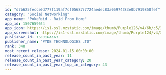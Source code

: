 ```yaml
---
id: "d7b625fecce9d777f119af7cf0568757724aedec83a05974583e0b7919858fef"
category: "Social Networking"
app_name: "PokeRaid - Raid From Home"
app_id: 1507659524
app_icon: https://is1-ssl.mzstatic.com/image/thumb/Purple126/v4/6b/c5/33/6bc53380-f7f3-c937-eff1-2b2df49d89f7/AppIcon-0-0-1x_U007emarketing-0-7-0-85-220.png/1024x1024bb.png
app_screenshot: https://is1-ssl.mzstatic.com/image/thumb/Purple124/v4/3c/aa/e7/3caae7d2-fbb6-dc36-b212-adb41f229cc8/3ff4b5eb-7a2c-4e77-bcde-36d2c90945a9_EN_-_6.5_-_Join_Worldwide_Remote_Raids.png/1242x2688bb.png
publisher_id: 1533164467
publisher_name: "PYDE TECHNOLOGIES LTD"
rank: 348
most_recent_release: 2024-01-15 00:00:00
release_count_in_past_year: 11
release_count_in_past_year_category: 20
release_count_in_past_year_top_in_category: 43
---
```

